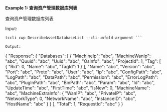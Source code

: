 **Example 1: 查询资产管理数据库列表**

查询资产管理数据库列表

Input: 

```
tccli cwp DescribeAssetDatabaseList --cli-unfold-argument ```

Output: 
```
{
    "Response": {
        "Databases": [
            {
                "MachineIp": "abc",
                "MachineWanIp": "abc",
                "Quuid": "abc",
                "Uuid": "abc",
                "OsInfo": "abc",
                "ProjectId": 1,
                "Tag": [
                    {
                        "Rid": 0,
                        "Name": "abc",
                        "TagId": 1
                    }
                ],
                "Name": "abc",
                "Version": "abc",
                "Port": "abc",
                "Proto": "abc",
                "User": "abc",
                "Ip": "abc",
                "ConfigPath": "abc",
                "LogPath": "abc",
                "DataPath": "abc",
                "Permission": "abc",
                "ErrorLogPath": "abc",
                "PlugInPath": "abc",
                "BinPath": "abc",
                "Param": "abc",
                "Id": "abc",
                "UpdateTime": "abc",
                "FirstTime": "abc",
                "IsNew": 0,
                "MachineName": "abc",
                "MachineExtraInfo": {
                    "WanIP": "abc",
                    "PrivateIP": "abc",
                    "NetworkType": 0,
                    "NetworkName": "abc",
                    "InstanceID": "abc",
                    "HostName": "abc"
                }
            }
        ],
        "Total": 1,
        "RequestId": "abc"
    }
}
```

